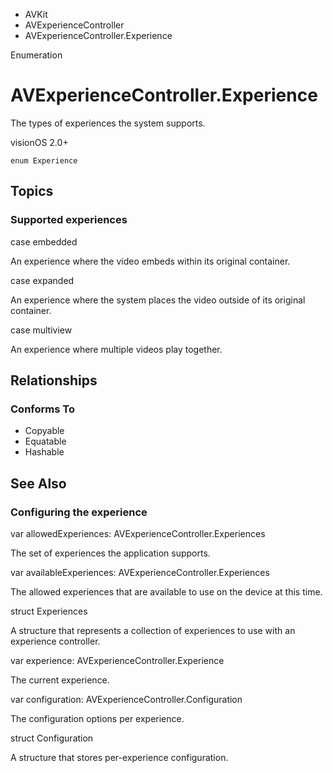 

- AVKit
- AVExperienceController
-  AVExperienceController.Experience 

Enumeration

# AVExperienceController.Experience

The types of experiences the system supports.

visionOS 2.0+

``` source
enum Experience
```

## Topics

### Supported experiences

case embedded

An experience where the video embeds within its original container.

case expanded

An experience where the system places the video outside of its original container.

case multiview

An experience where multiple videos play together.

## Relationships

### Conforms To

- Copyable
- Equatable
- Hashable

## See Also

### Configuring the experience

var allowedExperiences: AVExperienceController.Experiences

The set of experiences the application supports.

var availableExperiences: AVExperienceController.Experiences

The allowed experiences that are available to use on the device at this time.

struct Experiences

A structure that represents a collection of experiences to use with an experience controller.

var experience: AVExperienceController.Experience

The current experience.

var configuration: AVExperienceController.Configuration

The configuration options per experience.

struct Configuration

A structure that stores per-experience configuration.


